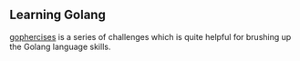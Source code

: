 ## Learning Golang

[gophercises](https://github.com/gophercises) is a series of challenges which is quite helpful for brushing up the Golang language skills.
